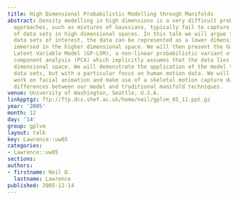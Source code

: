 ```yaml
---
title: High Dimensional Probabilistic Modelling through Manifolds
abstract: Density modelling in high dimensions is a very difficult problem. Traditional
  approaches, such as mixtures of Gaussians, typically fail to capture the structure
  of data sets in high dimensional spaces. In this talk we will argue that for many
  data sets of interest, the data can be represented as a lower dimensional manifold
  immersed in the higher dimensional space. We will then present the Gaussian Process
  Latent Variable Model (GP-LVM), a non-linear probabilistic variant of principal
  component analysis (PCA) which implicitly assumes that the data lies on a lower
  dimensional space. We will demonstrate the application of the model to a range of
  data sets, but with a particular focus on human motion data. We will show some preliminary
  work on facial animation and make use of a skeletal motion capture data set to illustrate
  differences between our model and traditional manifold techniques.
venue: University of Washington, Seattle, U.S.A.
linkpptgz: ftp://ftp.dcs.shef.ac.uk/home/neil/gplvm_05_11.ppt.gz
year: '2005'
month: 12
day: '14'
group: gplvm
layout: talk
key: Lawrence::uw05
categories:
- Lawrence::uw05
sections: 
authors:
- firstname: Neil D.
  lastname: Lawrence
published: 2005-12-14
---
```

